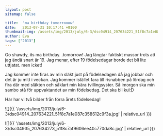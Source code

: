 ```yaml
---
layout: post
sitemap: false

title:  "ma birthday tomorrooow"
date:   2013-07-31 10:17:41 +0100
thumbnail-img: /assets/img/2013/july/6-3/dsc04914_207634221_51f8c7a1e087c358612c9f3a.jpg
author: Eva
tags: ["2013"]
---
```


Go shawdy, its ma birthday. .tomorrow! Jag längtar faktiskt massor trots att jag ändå snart är 19. Jag menar, efter 19 födelsedagar borde det bli lite uttjatat. men icket! 

Jag kommer inte firas av min släkt just på födelsedagen då jag jobbar och det är ju mitt i veckan. Jag kommer istället fara till risnabben på lördag och fira där med släkten och såklart min kära tvillingsyster. Så imorgon ska min sambo stå för uppvaktandet av min födelsedag.  Det ska bli kul:D

Här har vi två bilder från förra årets födelsedag!

![]({{ '/assets/img/2013/july/6-3/dsc04914_207634221_51f8c7a1e087c358612c9f3a.jpg'  | relative_url }})

![]({{ '/assets/img/2013/july/6-3/dsc04935_207634273_51f8c7af9606ee40c770da8c.jpg'  | relative_url }})

